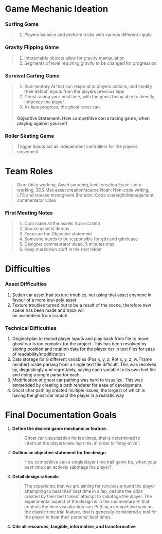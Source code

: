 ﻿
# Game Mechanic Ideation
### Surfing Game
> 1. Players balance and preform tricks with various different inputs
### Gravity Flipping Game
> 1. Interactable objects allow for gravity manipulation
> 2. Segments of level requiring gravity to be changed for progression
### Survival Carting Game
> 1. Rudimentary AI that can respond to players actions, and modify their default inputs from the players previous laps
> 2. Ghost racing your best time, with the ghost being able to directly influence the player
> 3. As laps progress, the ghost racer can 
> #### Objective Statement: How competitive can a racing game, when playing against yourself
> 
### Roller Skating Game
> Trigger inputs act as independent controllers for the players movement

# Team Roles
> Dan: Unity working, Asset sourcing, level creation
> Evan: Unity working, 3DS Max asset creation/source
> Noah: Non-code writing, LFS and release managment
> Brandon: Code oversight/Management, commentator video

### First Meeting Notes
> 1. Dont make all the assets from scratch
> 2. Source assets/ demos
> 3. Focus on the Objective statement
> 4. Someone needs to be responsible for gtls and gitrelease
> 5. Designer commentator video, 5 minutes max
> 6. Keep markdown stuff in the root folder

# Difficulties 

### Asset Difficulties
1. Sedan car asset had texture troubles, not using that asset anymore in favour of a more low-poly asset
2. Texture troubles turned out to be a result of the scene, therefore new scene has been made and track will  
	be assembled from scratch

### Technical Difficulties
1. Original plan to record player inputs and play back from file to move ghost car is too complex for the project. This has been resolved by storing position and rotation data for the player car in text files for ease of readability/modification
2. Data storage for 8 different variables (Pos x, y, z. Rot x, y, z, w. Frame number) made parsing from a single text file difficult. This was resolved by, disgustingly and regrettably, saving each variable to its own text file and doing a single parse for each.
3. Modification of ghost car pathing was hard to visualize. This was ammended by creating a path renderer for ease of development.
4. Ghost char pathing created multiple issues, the largest of which is having the ghost car impact the player in a realistic way

# Final Documentation Goals

1. **Define the desired game mechanic or feature**.
	> Ghost car visualization for lap times, that is determined to interrupt the players new lap time, in order to "stay-alive".
2.  **Outline an objective statement for the design**
	> How competitive can a singleplayer time trail game be, when your best time can actively sabotage the player?
3.  **Detail design rationale**.
	> The experience that we are aiming for revolves around the player attempting to beat their best time in a lap, despite the odds created by their best times' attempt to sabotage the player. The experimental aspect of the design is in the rudimentary AI that controls the time visualization car; Putting a competitive spin on the classic time trial feature, that is generally considered a tool for the player to beat their personal best times.
5.  **Cite all resources, tangible, informative, and transformative**
